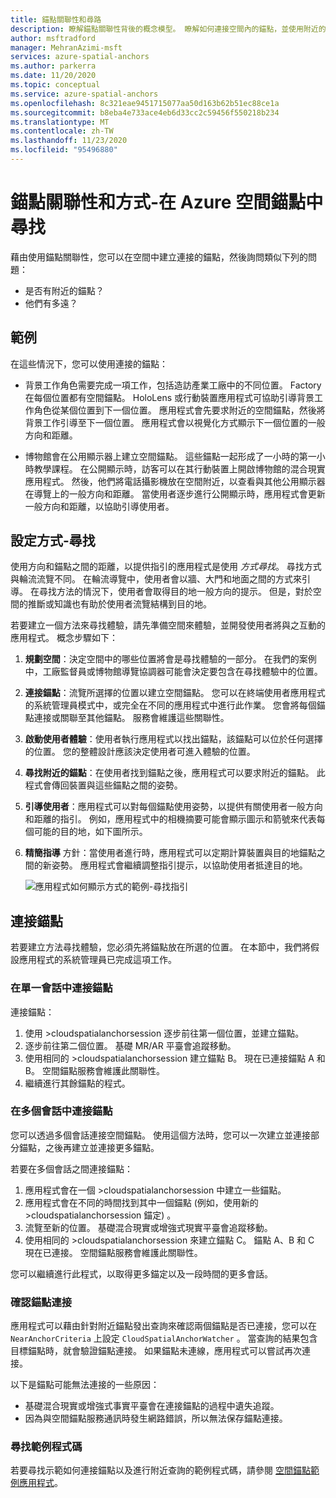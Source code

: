 ```yaml
---
title: 錨點關聯性和尋路
description: 瞭解錨點關聯性背後的概念模型。 瞭解如何連接空間內的錨點，並使用附近的 API 來滿足尋找方法的案例。
author: msftradford
manager: MehranAzimi-msft
services: azure-spatial-anchors
ms.author: parkerra
ms.date: 11/20/2020
ms.topic: conceptual
ms.service: azure-spatial-anchors
ms.openlocfilehash: 8c321eae9451715077aa50d163b62b51ec88ce1a
ms.sourcegitcommit: b8eba4e733ace4eb6d33cc2c59456f550218b234
ms.translationtype: MT
ms.contentlocale: zh-TW
ms.lasthandoff: 11/23/2020
ms.locfileid: "95496880"
---
```

# <a name="anchor-relationships-and-way-finding-in-azure-spatial-anchors"></a>錨點關聯性和方式-在 Azure 空間錨點中尋找

藉由使用錨點關聯性，您可以在空間中建立連接的錨點，然後詢問類似下列的問題：

* 是否有附近的錨點？
* 他們有多遠？

## <a name="examples"></a>範例

在這些情況下，您可以使用連接的錨點：

* 背景工作角色需要完成一項工作，包括造訪產業工廠中的不同位置。 Factory 在每個位置都有空間錨點。 HoloLens 或行動裝置應用程式可協助引導背景工作角色從某個位置到下一個位置。 應用程式會先要求附近的空間錨點，然後將背景工作引導至下一個位置。 應用程式會以視覺化方式顯示下一個位置的一般方向和距離。

* 博物館會在公用顯示器上建立空間錨點。 這些錨點一起形成了一小時的第一小時教學課程。 在公開顯示時，訪客可以在其行動裝置上開啟博物館的混合現實應用程式。 然後，他們將電話攝影機放在空間附近，以查看與其他公用顯示器在導覽上的一般方向和距離。 當使用者逐步進行公開顯示時，應用程式會更新一般方向和距離，以協助引導使用者。

## <a name="set-up-way-finding"></a>設定方式-尋找

使用方向和錨點之間的距離，以提供指引的應用程式是使用 *方式尋找*。 尋找方式與輪流流覽不同。 在輪流導覽中，使用者會以牆、大門和地面之間的方式來引導。 在尋找方法的情況下，使用者會取得目的地一般方向的提示。 但是，對於空間的推斷或知識也有助於使用者流覽結構到目的地。

若要建立一個方法來尋找體驗，請先準備空間來體驗，並開發使用者將與之互動的應用程式。 概念步驟如下：

1. **規劃空間**：決定空間中的哪些位置將會是尋找體驗的一部分。 在我們的案例中，工廠監督員或博物館導覽協調器可能會決定要包含在尋找體驗中的位置。
2. **連接錨點**：流覽所選擇的位置以建立空間錨點。 您可以在終端使用者應用程式的系統管理員模式中，或完全在不同的應用程式中進行此作業。 您會將每個錨點連接或關聯至其他錨點。 服務會維護這些關聯性。
3. **啟動使用者體驗**：使用者執行應用程式以找出錨點，該錨點可以位於任何選擇的位置。 您的整體設計應該決定使用者可進入體驗的位置。
4. **尋找附近的錨點**：在使用者找到錨點之後，應用程式可以要求附近的錨點。 此程式會傳回裝置與這些錨點之間的姿勢。
5. **引導使用者**：應用程式可以對每個錨點使用姿勢，以提供有關使用者一般方向和距離的指引。 例如，應用程式中的相機摘要可能會顯示圖示和箭號來代表每個可能的目的地，如下圖所示。
6. **精簡指導** 方針：當使用者進行時，應用程式可以定期計算裝置與目的地錨點之間的新姿勢。 應用程式會繼續調整指引提示，以協助使用者抵達目的地。

    ![應用程式如何顯示方式的範例-尋找指引](./media/meeting-spot.png)

## <a name="connect-anchors"></a>連接錨點

若要建立方法尋找體驗，您必須先將錨點放在所選的位置。 在本節中，我們將假設應用程式的系統管理員已完成這項工作。

### <a name="connect-anchors-in-a-single-session"></a>在單一會話中連接錨點

連接錨點：

1. 使用 >cloudspatialanchorsession 逐步前往第一個位置，並建立錨點。
2. 逐步前往第二個位置。 基礎 MR/AR 平臺會追蹤移動。
3. 使用相同的 >cloudspatialanchorsession 建立錨點 B。 現在已連接錨點 A 和 B。 空間錨點服務會維護此關聯性。
4. 繼續進行其餘錨點的程式。

### <a name="connect-anchors-in-multiple-sessions"></a>在多個會話中連接錨點

您可以透過多個會話連接空間錨點。 使用這個方法時，您可以一次建立並連接部分錨點，之後再建立並連接更多錨點。

若要在多個會話之間連接錨點：

1. 應用程式會在一個 >cloudspatialanchorsession 中建立一些錨點。
2. 應用程式會在不同的時間找到其中一個錨點 (例如，使用新的 >cloudspatialanchorsession 錨定) 。
3. 流覽至新的位置。 基礎混合現實或增強式現實平臺會追蹤移動。
4. 使用相同的 >cloudspatialanchorsession 來建立錨點 C。 錨點 A、B 和 C 現在已連接。 空間錨點服務會維護此關聯性。

您可以繼續進行此程式，以取得更多錨定以及一段時間的更多會話。

### <a name="verify-anchor-connections"></a>確認錨點連接

應用程式可以藉由針對附近錨點發出查詢來確認兩個錨點是否已連接，您可以在 `NearAnchorCriteria` 上設定 `CloudSpatialAnchorWatcher` 。 當查詢的結果包含目標錨點時，就會驗證錨點連接。 如果錨點未連線，應用程式可以嘗試再次連接。

以下是錨點可能無法連接的一些原因：

* 基礎混合現實或增強式事實平臺會在連接錨點的過程中遺失追蹤。
* 因為與空間錨點服務通訊時發生網路錯誤，所以無法保存錨點連接。

### <a name="find-sample-code"></a>尋找範例程式碼

若要尋找示範如何連接錨點以及進行附近查詢的範例程式碼，請參閱 [空間錨點範例應用程式](https://github.com/Azure/azure-spatial-anchors-samples)。

